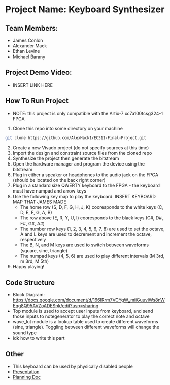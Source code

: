 # Project Name: Keyboard Synthesizer
## Team Members:
- James Conlon
- Alexander Mack
- Ethan Levine
- Michael Barany
## Project Demo Video:
- INSERT LINK HERE
## How To Run Project
- NOTE: this project is only compatible with the Artix-7 xc7a100tcsg324-1 FPGA
1. Clone this repo into some directory on your machine
```bash
git clone https://github.com/AlexHack1/EC311-Final-Project.git
```
2. Create a new Vivado project (do not specify sources at this time)
3. Import the design and constraint source files from the cloned repo
4. Synthesize the project then generate the bitstream
5. Open the hardware manager and program the device using the bitstream
6. Plug in either a speaker or headphones to the audio jack on the FPGA (should be located on the back right corner)
7. Plug in a standard size QWERTY keyboard to the FPGA - the keyboard must have numpad and arrow keys
8. Use the following key map to play the keyboard: INSERT KEYBOARD MAP THAT JAMES MADE
   - The home row (S, D, F, G, H, J, K) cooresponds to the white keys (C, D, E, F, G, A, B)
   - The row above (E, R, Y, U, I) cooresponds to the black keys (C#, D#, F#, G#, A#)
   - The number row keys (1, 2, 3, 4, 5, 6, 7, 8) are used to set the octave, A and L keys are used to decrement and increment the octave, respectively
   - The B, N, and M keys are used to switch between waveforms (square, sine, triangle)
   - The numpad keys (4, 5, 6) are used to play different intervals (M 3rd, m 3rd, M 5th)
9. Happy playing!
## Code Structure
- Block Diagram: https://docs.google.com/document/d/166IRrm7VCYgW_miiGuuvlWs8nWEqg8Q95AVZoADESpk/edit?usp=sharing
- Top module is used to accept user inputs from keyboard, and send those inputs to notegenerator to play the correct note and octave
- wave_lut module is a lookup table used to create different waveforms (sine, triangle). Toggling between different waveforms will change the sound type
- idk how to write this part
## Other
- This keyboard can be used by physically disabled people
- [Presentation](https://docs.google.com/presentation/d/1KdgBcJ44fEv6qghZ1U9QxBsIMdMlq52oRwmxUYjcXJE/edit?usp=sharing)
- [Planning Doc](https://docs.google.com/document/d/166IRrm7VCYgW_miiGuuvlWs8nWEqg8Q95AVZoADESpk/edit?usp=sharing)
